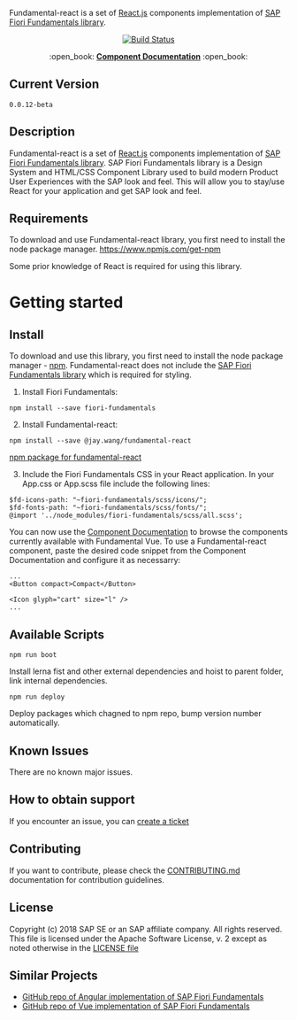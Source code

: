 Fundamental-react is a set of [React.js](https://reactjs.org/) components implementation of [SAP Fiori Fundamentals library](https://sap.github.io/fundamental/).

<p align="center">
     <a href="https://travis-ci.org/SAP/fundamental-react">
            <img src="https://travis-ci.org/SAP/fundamental-react.svg?branch=develop" alt="Build Status">
      </a>
</p>

<p align="center">
:open_book: 
    <strong><a href="https://sap.github.io/fundamental-react/">Component Documentation</a></strong>
:open_book:
</p>

## Current Version

```
0.0.12-beta
```

## Description

Fundamental-react is a set of [React.js](https://reactjs.org/) components implementation of [SAP Fiori Fundamentals library](https://sap.github.io/fundamental/). SAP Fiori Fundamentals library is a Design System and HTML/CSS Component Library used to build modern Product User Experiences with the SAP look and feel. This will allow you to stay/use React for your application and get SAP look and feel.

## Requirements

To download and use Fundamental-react library, you first need to install the node package manager.
https://www.npmjs.com/get-npm

Some prior knowledge of React is required for using this library.

# Getting started

## Install

To download and use this library, you first need to install the node package manager - [npm](https://www.npmjs.com/get-npm).
Fundamental-react does not include the [SAP Fiori Fundamentals library](https://sap.github.io/fundamental/) which is required for styling.

1. Install Fiori Fundamentals:

`npm install --save fiori-fundamentals`

2. Install Fundamental-react:

`npm install --save @jay.wang/fundamental-react`

[npm package for fundamental-react](https://www.npmjs.com/package/fundamental-react)

3. Include the Fiori Fundamentals CSS in your React application. In your App.css or App.scss file include the following lines:

```
$fd-icons-path: "~fiori-fundamentals/scss/icons/";
$fd-fonts-path: "~fiori-fundamentals/scss/fonts/";
@import '../node_modules/fiori-fundamentals/scss/all.scss';
```

You can now use the [Component Documentation](https://sap.github.io/fundamental-react/) to browse the components currently available with Fundamental Vue. To use a Fundamental-react component, paste the desired code snippet from the Component Documentation and configure it as necessarry:

    ...
    <Button compact>Compact</Button>

    <Icon glyph="cart" size="l" />
    ...

## Available Scripts

`npm run boot`

Install lerna fist and other external dependencies and hoist to parent folder, link internal dependencies.

`npm run deploy`

Deploy packages which chagned to npm repo, bump version number automatically.

## Known Issues

There are no known major issues.

## How to obtain support

If you encounter an issue, you can [create a ticket](https://github.com/SAP/fundamental-react/issues/new)

## Contributing

If you want to contribute, please check the [CONTRIBUTING.md](./CONTRIBUTING.md) documentation for contribution guidelines.

## License

Copyright (c) 2018 SAP SE or an SAP affiliate company. All rights reserved.
This file is licensed under the Apache Software License, v. 2 except as noted otherwise in the [LICENSE file](https://github.com/SAP/fundamental-react/blob/master/LICENSE.txt)

## Similar Projects

-   [GitHub repo of Angular implementation of SAP Fiori Fundamentals](https://github.com/SAP/fundamental-ngx)
-   [GitHub repo of Vue implementation of SAP Fiori Fundamentals](https://github.com/SAP/fundamental-vue)
